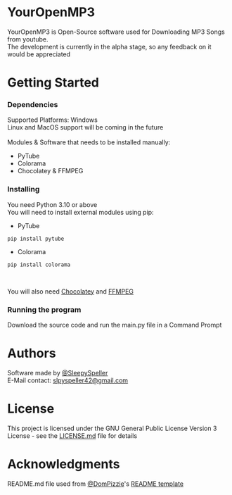 # YourOpenMP3

YourOpenMP3 is Open-Source software used for Downloading MP3 Songs from youtube. <br>
The development is currently in the alpha stage, so any feedback on it would be appreciated

# Getting Started

### Dependencies
Supported Platforms: Windows
<br>
Linux and MacOS support will be coming in the future <br>
<br>
Modules & Software that needs to be installed manually:
* PyTube
* Colorama
* Chocolatey & FFMPEG

### Installing
You need Python 3.10 or above <br>
You will need to install external modules using pip:
* PyTube
```
pip install pytube
```
* Colorama
```
pip install colorama
```

<br>

You will also need [Chocolatey](https://chocolatey.org/) and [FFMPEG](https://community.chocolatey.org/packages/ffmpeg)

### Running the program
Download the source code and run the main.py file in a Command Prompt

# Authors
Software made by [@SleepySpeller](https://github.com/SleepySpeller/)
<br>
E-Mail contact: slpyspeller42@gmail.com

# License 
This project is licensed under the GNU General Public License Version 3 License - see the [LICENSE.md](https://github.com/SleepySpeller/YourOpenMP3/blob/main/LICENSE) file for details

# Acknowledgments
README.md file used from [@DomPizzie](https://gist.github.com/DomPizzie)'s [README template](https://gist.github.com/DomPizzie/7a5ff55ffa9081f2de27c315f5018afc)
